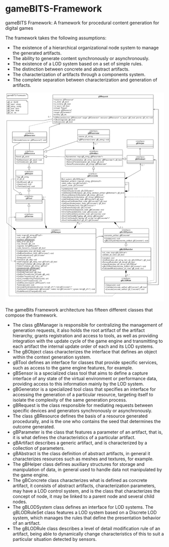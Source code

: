 # gameBITS-Framework
gameBITS Framework: A framework for procedural content generation for digital games

The framework takes the following assumptions:
- The existence of a hierarchical organizational node system to manage the generated artifacts.
- The ability to generate content synchronously or asynchronously.
- The existence of a LOD system based on a set of simple rules.
- The distinction between concrete and abstract artifacts.
- The characterization of artifacts through a components system.
- The complete separation between characterization and generation of artifacts.

![alt tag](gameBITS%20Framework%20-%20Class%20Diagram.png)

The gameBits Framework architecture has fifteen different classes that compose the framework. 
- The class gBManager is responsible for centralizing the management of generation requests, it also holds the root artifact of the artifact hierarchy, grants registration and access to tools, as well as providing integration with the update cycle of the game engine and transmitting to each artifact the internal update order of each and its LOD systems.
- The gBObject class characterizes the interface that defines an object within the context generation system.
- gBTool defines an interface for classes that provide specific services, such as access to the game engine features, for example.
- gBSensor is a specialized class tool that aims to define a capture interface of any state of the virtual environment or performance data, providing access to this information mainly by the LOD system.
- gBGenerator is a specialized tool class that specifies an interface for accessing the generation of a particular resource, targeting itself to isolate the complexity of the same generation process.
- gBRequest is the class responsible for mediating requests between specific devices and generators synchronously or asynchronously.
- The class gBResource defines the basis of a resource generated procedurally, and is the one who contains the seed that determines the outcome generated.
- gBParameter is the class that features a parameter of an artifact, that is, it is what defines the characteristics of a particular artifact.
- gBArtifact describes a generic artifact, and is characterized by a collection of parameters.
- gBAbstract is the class definition of abstract artifacts, in general it characterizes resources such as meshes and textures, for example.
- The gBHelper class defines auxiliary structures for storage and manipulation of data, in general used to handle data not manipulated by the game engine.
- The gBConcrete class characterizes what is defined as concrete artifact, it consists of abstract artifacts, characterization parameters, may have a LOD control system, and is the class that characterizes the concept of node, it may be linked to a parent node and several child nodes.
- The gBLODSystem class defines an interface for LOD systems. The gBLODRuleSet class features a LOD system based on a Discrete LOD system, which manages the rules that define the presentation behavior of an artifact.
- The gBLODRule class describes a level of detail modification rule of an artifact, being able to dynamically change characteristics of this to suit a particular situation detected by sensors.

